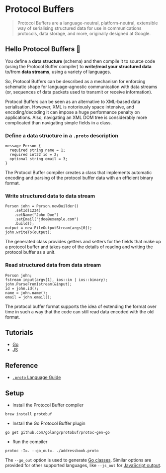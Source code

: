 # Protocol Buffers
> Protocol Buffers are a language-neutral, platform-neutral, extensible way of
  serialising structured data for use in communications protocols, data storage,
  and more, originally designed at Google.

## Hello Protocol Buffers 👋
You define a **data structure** (schema) and then compile it to source code
(using the Protocol Buffer compiler) to **write/read your structured data**
to/from **data streams**, using a variety of languages.

So, Protocol Buffers can be described as a mechanism for enforcing schematic
shape for language-agnostic communication with data streams (or, sequences of
data packets used to transmit or receive information).

Protocol Buffers can be seen as an alternative to XML-based data serialisation.
However, XML is notoriously space intensive, and encoding/decoding it can impose
a huge performance penalty on applications. Also, navigating an XML DOM tree is
considerably more complicated than navigating simple fields in a class.

### Define a data structure in a `.proto` description
```
message Person {
  required string name = 1;
  required int32 id = 2;
  optional string email = 3;
}
```

The Protocol Buffer compiler creates a class that implements automatic
encoding and parsing of the protocol buffer data with an efficient binary format.

### Write structured data to data stream
```
Person john = Person.newBuilder()
    .setId(1234)
    .setName("John Doe")
    .setEmail("jdoe@example.com")
    .build();
output = new FileOutputStream(args[0]);
john.writeTo(output);
```

The generated class provides getters and setters for the fields that make up a
protocol buffer and takes care of the details of reading and writing the
protocol buffer as a unit.

### Read structured data from data stream
```
Person john;
fstream input(argv[1], ios::in | ios::binary);
john.ParseFromIstream(&input);
id = john.id();
name = john.name();
email = john.email();
```

The protocol buffer format supports the idea of extending the format over time
in such a way that the code can still read data encoded with the old format.

## Tutorials
- [Go](https://developers.google.com/protocol-buffers/docs/gotutorial)
- [JS](https://github.com/dcodeIO/ProtoBuf.js/)

## Reference
- [`.proto` Language Guide](https://developers.google.com/protocol-buffers/docs/proto3)

## Setup
- Install the Protocol Buffer compiler
```
brew install protobuf
```

- Install the Go Protocol Buffer plugin
```
go get github.com/golang/protobuf/protoc-gen-go
```

- Run the compiler
```
protoc -I=. --go_out=. ./addressbook.proto
```

The `--go_out` option is used to generate [Go classes](https://developers.google.com/protocol-buffers/docs/reference/go-generated).
Similar options are provided for other supported languages, like `--js_out` for
[JavaScript output](https://developers.google.com/protocol-buffers/docs/reference/javascript-generated).
